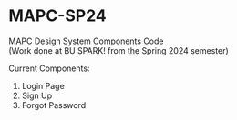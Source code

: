 # MAPC-SP24
MAPC Design System Components Code \
(Work done at BU SPARK! from the Spring 2024 semester)

Current Components:
1. Login Page
2. Sign Up
3. Forgot Password
